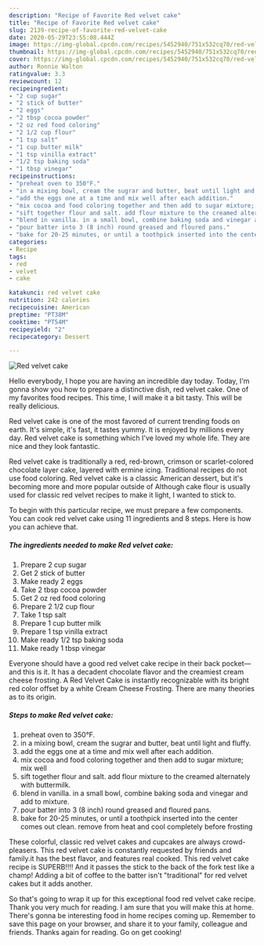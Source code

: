 ```yaml
---
description: "Recipe of Favorite Red velvet cake"
title: "Recipe of Favorite Red velvet cake"
slug: 2139-recipe-of-favorite-red-velvet-cake
date: 2020-05-29T23:55:08.444Z
image: https://img-global.cpcdn.com/recipes/5452940/751x532cq70/red-velvet-cake-recipe-main-photo.jpg
thumbnail: https://img-global.cpcdn.com/recipes/5452940/751x532cq70/red-velvet-cake-recipe-main-photo.jpg
cover: https://img-global.cpcdn.com/recipes/5452940/751x532cq70/red-velvet-cake-recipe-main-photo.jpg
author: Ronnie Walton
ratingvalue: 3.3
reviewcount: 12
recipeingredient:
- "2 cup sugar"
- "2 stick of butter"
- "2 eggs"
- "2 tbsp cocoa powder"
- "2 oz red food coloring"
- "2 1/2 cup flour"
- "1 tsp salt"
- "1 cup butter milk"
- "1 tsp vinilla extract"
- "1/2 tsp baking soda"
- "1 tbsp vinegar"
recipeinstructions:
- "preheat oven to 350°F."
- "in a mixing bowl, cream the sugrar and butter, beat until light and fluffy."
- "add the eggs one at a time and mix well after each addition."
- "mix cocoa and food coloring together and then add to sugar mixture;  mix well"
- "sift together flour and salt. add flour mixture to the creamed alternately with buttermilk."
- "blend in vanilla. in a small bowl, combine baking soda and vinegar and add to mixture."
- "pour batter into 3 (8 inch) round greased and floured pans."
- "bake for 20-25 minutes, or until a toothpick inserted into the center comes out clean. remove from heat and cool completely before frosting"
categories:
- Recipe
tags:
- red
- velvet
- cake

katakunci: red velvet cake 
nutrition: 242 calories
recipecuisine: American
preptime: "PT38M"
cooktime: "PT54M"
recipeyield: "2"
recipecategory: Dessert

---
```



![Red velvet cake](https://img-global.cpcdn.com/recipes/5452940/751x532cq70/red-velvet-cake-recipe-main-photo.jpg)

Hello everybody, I hope you are having an incredible day today. Today, I'm gonna show you how to prepare a distinctive dish, red velvet cake. One of my favorites food recipes. This time, I will make it a bit tasty. This will be really delicious.

Red velvet cake is one of the most favored of current trending foods on earth. It's simple, it's fast, it tastes yummy. It is enjoyed by millions every day. Red velvet cake is something which I've loved my whole life. They are nice and they look fantastic.

Red velvet cake is traditionally a red, red-brown, crimson or scarlet-colored chocolate layer cake, layered with ermine icing. Traditional recipes do not use food coloring. Red velvet cake is a classic American dessert, but it&#39;s becoming more and more popular outside of Although cake flour is usually used for classic red velvet recipes to make it light, I wanted to stick to.


To begin with this particular recipe, we must prepare a few components. You can cook red velvet cake using 11 ingredients and 8 steps. Here is how you can achieve that.

<!--inarticleads1-->

##### The ingredients needed to make Red velvet cake:

1. Prepare 2 cup sugar
1. Get 2 stick of butter
1. Make ready 2 eggs
1. Take 2 tbsp cocoa powder
1. Get 2 oz red food coloring
1. Prepare 2 1/2 cup flour
1. Take 1 tsp salt
1. Prepare 1 cup butter milk
1. Prepare 1 tsp vinilla extract
1. Make ready 1/2 tsp baking soda
1. Make ready 1 tbsp vinegar


Everyone should have a good red velvet cake recipe in their back pocket—and this is it. It has a decadent chocolate flavor and the creamiest cream cheese frosting. A Red Velvet Cake is instantly recognizable with its bright red color offset by a white Cream Cheese Frosting. There are many theories as to its origin. 

<!--inarticleads2-->

##### Steps to make Red velvet cake:

1. preheat oven to 350°F.
1. in a mixing bowl, cream the sugrar and butter, beat until light and fluffy.
1. add the eggs one at a time and mix well after each addition.
1. mix cocoa and food coloring together and then add to sugar mixture;  mix well
1. sift together flour and salt. add flour mixture to the creamed alternately with buttermilk.
1. blend in vanilla. in a small bowl, combine baking soda and vinegar and add to mixture.
1. pour batter into 3 (8 inch) round greased and floured pans.
1. bake for 20-25 minutes, or until a toothpick inserted into the center comes out clean. remove from heat and cool completely before frosting


These colorful, classic red velvet cakes and cupcakes are always crowd-pleasers. This red velvet cake is constantly requested by friends and family.it has the best flavor, and features real cooked. This red velvet cake recipe is SUPERB!!!! And it passes the stick to the back of the fork test like a champ! Adding a bit of coffee to the batter isn&#39;t &#34;traditional&#34; for red velvet cakes but it adds another. 

So that's going to wrap it up for this exceptional food red velvet cake recipe. Thank you very much for reading. I am sure that you will make this at home. There's gonna be interesting food in home recipes coming up. Remember to save this page on your browser, and share it to your family, colleague and friends. Thanks again for reading. Go on get cooking!
